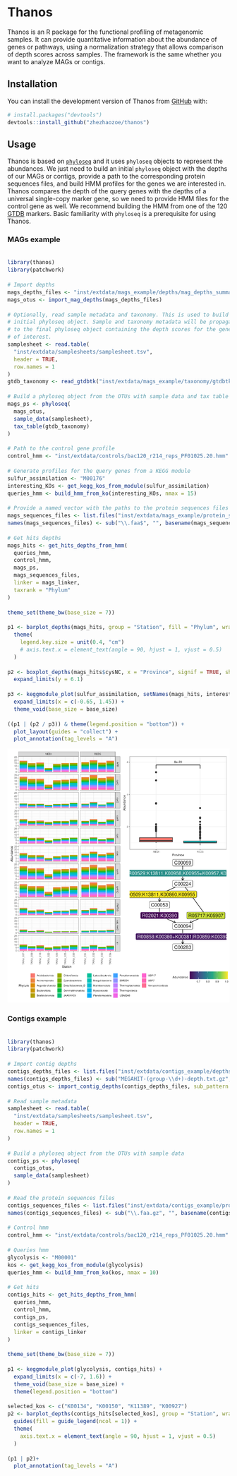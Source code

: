 
<!-- README.md is generated from README.Rmd. Please edit that file -->

# Thanos

<!-- badges: start -->
<!-- badges: end -->

Thanos is an R package for the functional profiling of metagenomic
samples. It can provide quantitative information about the abundance of
genes or pathways, using a normalization strategy that allows comparison
of depth scores across samples. The framework is the same whether you
want to analyze MAGs or contigs.

## Installation

You can install the development version of Thanos from
[GitHub](https://github.com/) with:

``` r
# install.packages("devtools")
devtools::install_github("zhezhaozoe/thanos")
```

## Usage

Thanos is based on [`phyloseq`](https://joey711.github.io/phyloseq/) and
it uses `phyloseq` objects to represent the abundances. We just need to
build an initial `phyloseq` object with the depths of our MAGs or
contigs, provide a path to the corresponding protein sequences files,
and build HMM profiles for the genes we are interested in. Thanos
compares the depth of the query genes with the depths of a universal
single-copy marker gene, so we need to provide HMM files for the control
gene as well. We recommend building the HMM from one of the 120
[GTDB](https://gtdb.ecogenomic.org/) markers. Basic familiarity with
`phyloseq` is a prerequisite for using Thanos.

### MAGs example

``` r

library(thanos)
library(patchwork)

# Import depths
mags_depths_files <- "inst/extdata/mags_example/depths/mag_depths_summary.tsv"
mags_otus <- import_mag_depths(mags_depths_files)

# Optionally, read sample metadata and taxonomy. This is used to build an
# initial phyloseq object. Sample and taxonomy metadata will be propagated
# to the final phyloseq object containing the depth scores for the genes
# of interest.
samplesheet <- read.table(
  "inst/extdata/samplesheets/samplesheet.tsv",
  header = TRUE,
  row.names = 1
)
gtdb_taxonomy <- read_gtdbtk("inst/extdata/mags_example/taxonomy/gtdbtk_summary.tsv")

# Build a phyloseq object from the OTUs with sample data and tax table
mags_ps <- phyloseq(
  mags_otus,
  sample_data(samplesheet),
  tax_table(gtdb_taxonomy)
)

# Path to the control gene profile
control_hmm <- "inst/extdata/controls/bac120_r214_reps_PF01025.20.hmm"

# Generate profiles for the query genes from a KEGG module
sulfur_assimilation <- "M00176"
interesting_KOs <- get_kegg_kos_from_module(sulfur_assimilation)
queries_hmm <- build_hmm_from_ko(interesting_KOs, nmax = 15)

# Provide a named vector with the paths to the protein sequences files
mags_sequences_files <- list.files("inst/extdata/mags_example/protein_sequences", full.names = TRUE)
names(mags_sequences_files) <- sub("\\.faa$", "", basename(mags_sequences_files))

# Get hits depths
mags_hits <- get_hits_depths_from_hmm(
  queries_hmm,
  control_hmm,
  mags_ps,
  mags_sequences_files,
  linker = mags_linker,
  taxrank = "Phylum"
)

theme_set(theme_bw(base_size = 7))

p1 <- barplot_depths(mags_hits, group = "Station", fill = "Phylum", wrap = c("Gene", "Province")) +
  theme(
    legend.key.size = unit(0.4, "cm")
    # axis.text.x = element_text(angle = 90, hjust = 1, vjust = 0.5)
  )

p2 <- boxplot_depths(mags_hits$cysNC, x = "Province", signif = TRUE, show.legend = FALSE) +
  expand_limits(y = 6.1)

p3 <- keggmodule_plot(sulfur_assimilation, setNames(mags_hits, interesting_KOs)) +
  expand_limits(x = c(-0.65, 1.45)) +
  theme_void(base_size = base_size)

((p1 | (p2 / p3)) & theme(legend.position = "bottom")) +
  plot_layout(guides = "collect") +
  plot_annotation(tag_levels = "A")
```

![](paper/figures/mags_second_patchwork.png)

### Contigs example

``` r

library(thanos)
library(patchwork)

# Import contig depths
contigs_depths_files <- list.files("inst/extdata/contigs_example/depths/", full.names = T)
names(contigs_depths_files) <- sub("MEGAHIT-(group-\\d+)-depth.txt.gz", "\\1", basename(contigs_depths_files))
contigs_otus <- import_contig_depths(contigs_depths_files, sub_pattern = "MEGAHIT-group-\\d+-([^.]*).*", sub_replacement = "\\1")

# Read sample metadata
samplesheet <- read.table(
  "inst/extdata/samplesheets/samplesheet.tsv",
  header = TRUE,
  row.names = 1
)

# Build a phyloseq object from the OTUs with sample data
contigs_ps <- phyloseq(
  contigs_otus,
  sample_data(samplesheet)
)

# Read the protein sequences files
contigs_sequences_files <- list.files("inst/extdata/contigs_example/protein_sequences", full.names = T)
names(contigs_sequences_files) <- sub("\\.faa.gz", "", basename(contigs_sequences_files))

# Control hmm
control_hmm <- "inst/extdata/controls/bac120_r214_reps_PF01025.20.hmm"

# Queries hmm
glycolysis <- "M00001"
kos <- get_kegg_kos_from_module(glycolysis)
queries_hmm <- build_hmm_from_ko(kos, nmax = 10)

# Get hits
contigs_hits <- get_hits_depths_from_hmm(
  queries_hmm,
  control_hmm,
  contigs_ps,
  contigs_sequences_files,
  linker = contigs_linker
)

theme_set(theme_bw(base_size = 7))

p1 <- keggmodule_plot(glycolysis, contigs_hits) +
  expand_limits(x = c(-7, 1.6)) +
  theme_void(base_size = base_size) +
  theme(legend.position = "bottom")

selected_kos <- c("K00134", "K00150", "K11389", "K00927")
p2 <- barplot_depths(contigs_hits[selected_kos], group = "Station", wrap = "Gene") +
  guides(fill = guide_legend(ncol = 1)) +
  theme(
    axis.text.x = element_text(angle = 90, hjust = 1, vjust = 0.5)
  )

(p1 | p2)+
  plot_annotation(tag_levels = "A")
```
